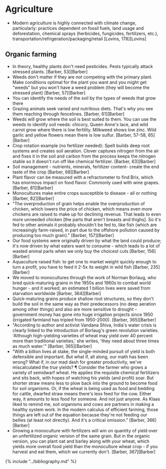 # Agriculture
* Modern agriculture is highly connected with climate change, particularly: practices dependent on fossil fuels, land usage and deforestation, chemical sprays (herbicides, fungicides, fertilizers, etc.), transportation/refrigeration/packaging/retail [Lovins, 178][Lovins]

## Organic farming
* In theory, healthy plants don't need pesticides. Pests typically attack stressed plants. [Barber, 53][Barber]
* Weeds don't matter if they are not competing with the primary plant. Make conditions optimal for the plant you want and you might get "weeds" but you won't have a weed problem (they will become the stressed plant) [Barber, 57][Barber]
* You can identify the needs of the soil by the types of weeds that grow there
* Grazing animals seek varied and nutritious diets. That's why you see them reaching through fencelines. [Barber, 61][Barber]
* Weeds will grow where the soil is best suited to them. You can use the weeds to identify soil needs: chicory, Queen Anne's lace, and wild carrot grow where there is low fertility. Milkweed shows low zinc. Wild garlic and yellow flowers mean there is low sulfur. [Barber, 57-58, 65][Barber]
* Crop rotation example (no fertilizer needed): Spelt builds deep root systems and creates soil aeration. Clover captures nitrogen from the air and fixes it in the soil and carbon from the process keeps the nitrogen stable so it doesn't run off like chemical fertilizer. [Barber, 63][Barber]
* Soil management - nutrients, minerals, fertilizer content- create the end taste of the crop [Barber, 68][Barber]
* Plant flavor can be measured with a refractometer to find Brix, which has enormous impact on food flavor. Commonly used with wine grapes. [Barber, 81][Barber]
* Monocultures make entire crops susceptible to disease - all or nothing [Barber, 82][Barber]
* "The overproduction of grain helps enable the overproduction of chicken, which lowers the price of chicken, which means even more chickens are raised to make up for declining revenue. That leads to even more unneeded chicken [the parts that aren't breasts and thighs]. So it's fed to other animals it probably shouldn't be fed to, like fish (which are increasingly farm-raised, in part due to the offshore pollution caused by producing too much grain)." [Barber, 157][Barber]
* Our food systems were originally driven by what the land could produce; it's now driven by what eaters want to consume - which leads to a lot of wasted animal parts when we only buy the choicest cuts [Barber, 156][Barber]
* Aquaculture raised fish: to get one to market weight quickly enough to turn a profit, you have to feed it 2-5x its weight in wild fish [Barber, 235][Barber]
* We moved to monocultures through the work of Norman Borlaug, who bred quick-maturing grains in the 1950s and 1960s to combat world hunger - and it worked; an estimated 1 billion lives were saved from starvation worldwide [Barber, 364][Barber]
* Quick-maturing grains produce shallow root structures, so they don't build the soil in the same way as their predecessors (no deep aeration among other things) and also are more sensitive to drought - government money has gone into huge irrigation projects since 1950 (irrigated farmland has tripled from 1950-2000). [Barber, 365][Barber]
* "According to author and activist Vandana Shiva, India's water crisis is clearly linked to the introduction of Borlaug's green revolution varieties. 'Although high-yielding varieties of wheat may yield over 40 percent more than traditional varieties,' she writes, 'they need about three times as much water.'" [Barber, 365][Barber]
* "With a billion lives at stake, the single-minded pursuit of yield is both defensible and important. But what if, all along, our math has been wrong? What if, in our mad dash for greater productivity, we've miscalculated the *true* yields? ¶ Consider the farmer who grows a variety of semidwarf wheat. He applies the requisite chemical fertilizers and sits back, with hopes of watching his yields (and profit) soar. But shorter straw means less to plow back into the ground to become food for soil organisms. Or, if the wheat is being used as food and bedding for cattle, dwarfed straw means there's less feed for the cow. Either way, it amounts to less food for someone. And not just anyone. As Klaas liked to remind me, soil organisms and cows are partners in making a healthy system work. In the modern calculus of efficient farming, those things are left out of the equation because they're not feeding our bellies (at least not directly). And it's a critical omission." [Barber, 366][Barber]
* Growing a monoculture with fertilizers will win on quantity of yield over an unfertilized organic version of the same grain. But in the organic version, you can plant oat and barley along with your wheat, which yields more overall food yield than the monoculture wheat crop - if you harvest and eat them, which we currently don't. [Barber, 367][Barber]

{% include "../bibliography.md" %}
